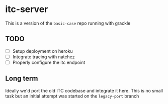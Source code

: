 # itc-server


This is a version of the `basic-case` repo running with grackle


## TODO
 
- [ ] Setup deployment on heroku
- [ ] Integrate tracing with natchez
- [ ] Properly configure the itc endpoint

## Long term
Ideally we'd port the old ITC codebase and integrate it here. This is no small task but an initial
attempt was started on the `legacy-port` branch
